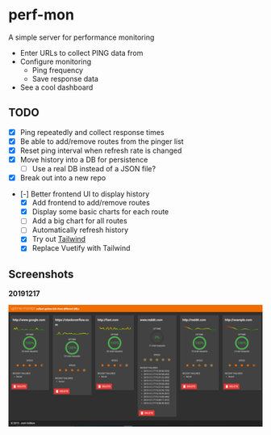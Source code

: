 # perf-mon

A simple server for performance monitoring

* Enter URLs to collect PING data from
* Configure monitoring
  * Ping frequency
  * Save response data
* See a cool dashboard

## TODO

* [x] Ping repeatedly and collect response times
* [x] Be able to add/remove routes from the pinger list
* [x] Reset ping interval when refresh rate is changed
* [x] Move history into a DB for persistence
  * [ ] Use a real DB instead of a JSON file?
* [x] Break out into a new repo
* [-] Better frontend UI to display history
  * [x] Add frontend to add/remove routes
  * [x] Display some basic charts for each route
  * [ ] Add a big chart for all routes
  * [ ] Automatically refresh history
  * [x] Try out [Tailwind](https://github.com/tailwindcss/tailwindcss)
  * [x] Replace Vuetify with Tailwind

## Screenshots

**20191217**

![screenshot](./screenshot.png "Status as of 20191217")
